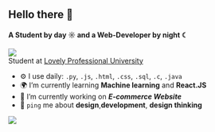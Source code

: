 ## Hello there 👋

#### A Student by day ☼ and a Web-Developer by night ☾
[![](https://visitcount.itsvg.in/api?id=Yashvisharma1204&label=Profile%20Views&color=6&icon=7&pretty=true)](https://visitcount.itsvg.in)<br>
Student at [Lovely Professional University](https://www.lpu.in/)<br>

- ⚙️ I use daily: `.py`, `.js`, `.html`, `.css`, `.sql`, `.c`, `.java`
- 🌍 I’m currently learning **Machine learning** and **React.JS**
- 💅 I’m currently working on ***E-commerce Website***
- 💬 `ping` me about **design**,**development**, **design thinking**


![](https://github-readme-stats.vercel.app/api?username=Yashvisharma1204&theme=midnight-purple&hide_border=true&include_all_commits=true&count_private=true)<br/>